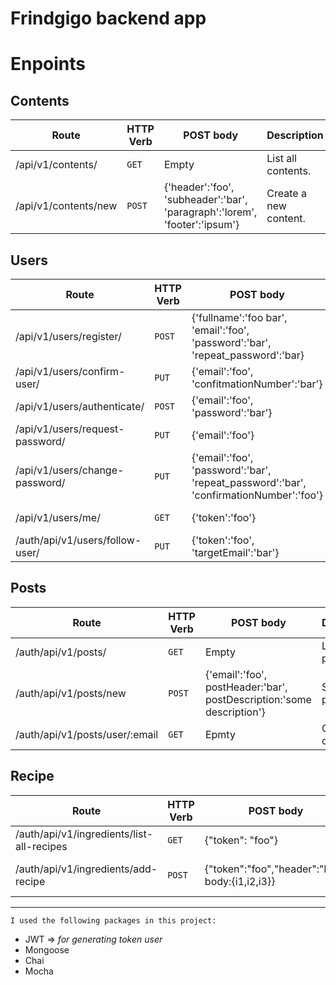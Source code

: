 # Frindgigo backend app

# Enpoints

## Contents

| Route | HTTP Verb	 | POST body	 | Description	 |
| --- | --- | --- | --- |
| /api/v1/contents/ | `GET` | Empty | List all contents. |
| /api/v1/contents/new | `POST` | {'header':'foo', 'subheader':'bar', 'paragraph':'lorem', 'footer':'ipsum'} | Create a new content. |
## Users
| Route | HTTP Verb	 | POST body	 | Description	 |
| --- | --- | --- | --- |
| /api/v1/users/register/ | `POST` | {'fullname':'foo bar', 'email':'foo', 'password':'bar', 'repeat_password':'bar} | Register a new user. |
| /api/v1/users/confirm-user/ | `PUT` | {'email':'foo', 'confitmationNumber':'bar'} | Cofirm user registration. |
| /api/v1/users/authenticate/ | `POST` | {'email':'foo', 'password':'bar'} | Authenticate a user. |
| /api/v1/users/request-password/ | `PUT` | {'email':'foo'} | Password forget. |
| /api/v1/users/change-password/ | `PUT` | {'email':'foo', 'password':'bar', 'repeat_password':'bar', 'confirmationNumber':'foo'} | Password forget. |
| /api/v1/users/me/ | `GET` | {'token':'foo'} | Get my information. |
| /auth/api/v1/users/follow-user/ | `PUT` | {'token':'foo', 'targetEmail':'bar'} | Follow user. |


## Posts
| Route | HTTP Verb	 | POST body	 | Description	 |
| --- | --- | --- | --- |
| /auth/api/v1/posts/ | `GET` | Empty | List all posts. |
| /auth/api/v1/posts/new | `POST` | {'email':'foo', postHeader:'bar', postDescription:'some description'} | Share a post. |
| /auth/api/v1/posts/user/:email | `GET` | Epmty | Get posts of a user. |

## Recipe
| Route | HTTP Verb	 | POST body	 | Description	 |
| --- | --- | --- | --- |
| /auth/api/v1/ingredients/list-all-recipes | `GET` | {"token": "foo"} | Lists all recipes. |
| /auth/api/v1/ingredients/add-recipe | `POST` | {"token":"foo","header":"bar", body:{i1,i2,i3}} | Insert recipe into db. |

<hr />

`I used the following packages in this project:`

- JWT  => *for generating token user*
- Mongoose
- Chai
- Mocha